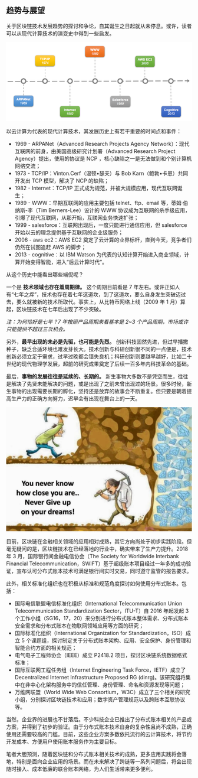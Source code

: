## 趋势与展望

关于区块链技术发展趋势的探讨和争论，自其诞生之日起就从未停息。或许，读者可以从现代计算技术的演变史中得到一些启发。

![现代计算技术的演变史，笔者于某次技术交流会中提出](_images/computing_history.png)

以云计算为代表的现代计算技术，其发展历史上有若干重要的时间点和事件：

* 1969 - ARPANet（Advanced Research Projects Agency Network）：现代互联网的前身，由美国高级研究计划署（Advanced Research Project Agency）提出，使用的协议是 NCP ，核心缺陷之一是无法做到和个别计算机网络交流；
* 1973 - TCP/IP：Vinton.Cerf（温顿•瑟夫）与 Bob Karn（鲍勃•卡恩）共同开发出 TCP 模型，解决了 NCP 的缺陷；
* 1982 - Internet：TCP/IP 正式成为规范，并被大规模应用，现代互联网诞生；
* 1989 - WWW：早期互联网的应用主要包括 telnet、ftp、email 等，蒂姆·伯纳斯-李（Tim Berners-Lee）设计的 WWW 协议成为互联网的杀手级应用，引爆了现代互联网，从那开始，互联网业务快速扩张；
* 1999 - salesforce：互联网出现后，一度只能进行通信应用，但 salesforce 开始以云的理念提供基于互联网的企业级服务；
* 2006 - aws ec2：AWS EC2 奠定了云计算的业界标杆，直到今天，竞争者们仍然在试图追赶 AWS 的脚步；
* 2013 - cognitive：以 IBM Watson 为代表的认知计算开始进入商业领域，计算开始变得智能，进入“后云计算时代”。

从这个历史中能看出哪些端倪呢？

一个是 **技术领域也存在着周期律。** 这个周期目前看是 7 年左右。或许正如人有“七年之痒”，技术也存在着七年这道坎，到了这道坎，要么自身发生突破迈过去，要么就被新的技术所取代。事实上，从比特币网络上线（2009 年 1 月）算起，区块链技术在七年后出现了不少突破。

*注：为何恰好是七年？7 年按照产品周期来看基本是 2~3 个产品周期，市场或许只能提供不超过三次机会。*

另外，**最早出现的未必是先驱，也可能是先烈。** 创新科技固然先进，但过早播撒种子，缺乏合适环境也难发芽长大。技术创新与科研创新很不同的一点便是，技术创新必须立足于需求，过早过晚都会错失良机；科研创新则要越早越好，比如二十世纪的现代物理学发展，超前的研究成果奠定了后续一百多年内科技革命的基础。

最后，**事物的发展往往是延续的、长期的。** 新生事物大多数不是凭空而生，往往是解决了先贤未能解决的问题，或是出现了之前未曾出现过的场景。很多时候，新生事物的出现需要长期的孵化，坚持还是放弃的故事会不断重复。但只要是朝着提高生产力的正确方向努力，迟早会有出现在舞台上的一天。

![坚持还是放弃？](_images/near_dream.png)

目前，区块链在金融相关领域的应用相对成熟，其它方向尚处于初步实践阶段。但毫无疑问的是，区块链技术在已经落地的行业中，确实带来了生产力提升。2018 年 3 月，国际银行间金融电信协会（The Society for Worldwide Interbank Financial Telecommunication，SWIFT）基于超级账本项目经过一年多的成功验证，宣布认可分布式账本技术可满足银行间实时交易，同时遵守监管的报告要求。

此外，相关标准化组织也在积极从标准和规范角度探讨如何使用分布式账本。包括：

* 国际电信联盟电信标准化组织（International Telecommunication Union Telecommunication Standardization Sector，ITU-T）自 2016 年起发起 3 个工作小组（SG16，17，20）来分别进行分布式账本整体需求、分布式账本安全需求和分布式账本在物联网领域应用等方面的研究；
* 国际标准化组织（International Organization for Standardization，ISO）成立 5 个课题组，探讨制定关于分布式账本架构、应用、安全保护、身份管理和智能合约方面的相关规范；
* 电气电子工程师协会（IEEE）成立 P2418.2 项目，探讨区块链系统数据格式标准；
* 国际互联网工程任务组（Internet Engineering Task Force，IETF）成立了 Decentralized Internet Infrastructure Proposed RG (dinrg)。该研究组将集中在非中心化架构服务中的信任管理、身份管理、命名和资源发现等问题；
* 万维网联盟（World Wide Web Consortium，W3C）成立了三个相关的研究小组，分别探讨区块链技术和应用；数字资产管理规范以及跨账本互联协议等。

当然，企业界的进展也不甘落后。不少科技企业已推出了分布式账本相关的产品或方案，并得到了初步的验证。由于分布式账本技术自身的复杂性且尚不成熟，正确使用还需要较高的门槛。目前，这些企业方案多数依托流行的云计算技术，将节约开发成本、方便用户使用账本服务作为主要目标。

笔者大胆预测，随着区块链和分布式账本相关技术的成熟，更多应用实践将会落地，特别是面向企业应用的场景。而在未来解决了跨链等一系列问题后，将会出现随时接入、成本低廉的联合账本网络，为人们生活带来更多便利。
